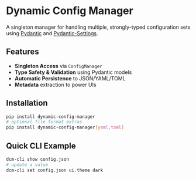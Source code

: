 # Dynamic Config Manager

A singleton manager for handling multiple, strongly-typed configuration sets using [Pydantic](https://docs.pydantic.dev/) and [Pydantic-Settings](https://docs.pydantic.dev/latest/).

## Features

* **Singleton Access** via `ConfigManager`
* **Type Safety & Validation** using Pydantic models
* **Automatic Persistence** to JSON/YAML/TOML
* **Metadata** extraction to power UIs

## Installation

```bash
pip install dynamic-config-manager
# optional file format extras
pip install dynamic-config-manager[yaml,toml]
```

## Quick CLI Example

```bash
dcm-cli show config.json
# update a value
dcm-cli set config.json ui.theme dark
```

